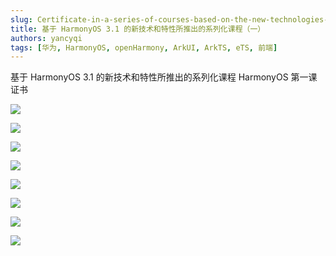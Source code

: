 ```yaml
---
slug: Certificate-in-a-series-of-courses-based-on-the-new-technologies-and-features-of-HarmonyOS3.1-01
title: 基于 HarmonyOS 3.1 的新技术和特性所推出的系列化课程（一）
authors: yancyqi
tags: [华为, HarmonyOS, openHarmony, ArkUI, ArkTS, eTS, 前端]
---
```


基于 HarmonyOS 3.1 的新技术和特性所推出的系列化课程 HarmonyOS 第一课 证书

<!--truncate-->

![](./Certificate-in-a-series-of-courses-based-on-the-new-technologies-and-features-of-HarmonyOS3.1-01.png)

![](./Certificate-in-a-series-of-courses-based-on-the-new-technologies-and-features-of-HarmonyOS3.1-02.png)

![](./Certificate-in-a-series-of-courses-based-on-the-new-technologies-and-features-of-HarmonyOS3.1-03.png)

![](./Certificate-in-a-series-of-courses-based-on-the-new-technologies-and-features-of-HarmonyOS3.1-04.png)

![](./Certificate-in-a-series-of-courses-based-on-the-new-technologies-and-features-of-HarmonyOS3.1-05.png)

![](./Certificate-in-a-series-of-courses-based-on-the-new-technologies-and-features-of-HarmonyOS3.1-06.png)

![](./Certificate-in-a-series-of-courses-based-on-the-new-technologies-and-features-of-HarmonyOS3.1-07.png)

![](./Certificate-in-a-series-of-courses-based-on-the-new-technologies-and-features-of-HarmonyOS3.1-08.png)